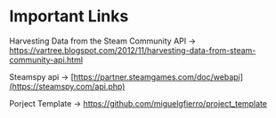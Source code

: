 # Important Links 

Harvesting Data from the Steam Community API -> https://vartree.blogspot.com/2012/11/harvesting-data-from-steam-community-api.html

Steamspy api -> [https://partner.steamgames.com/doc/webapi](https://steamspy.com/api.php)

Porject Template -> https://github.com/miguelgfierro/project_template
